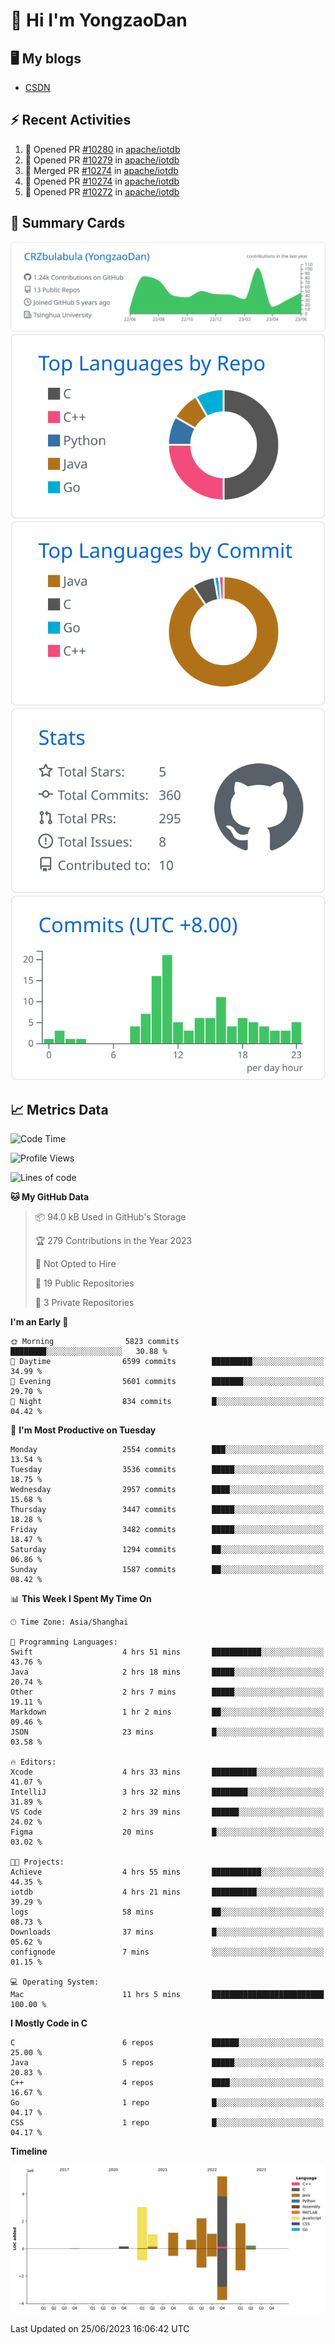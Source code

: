 # 👋 Hi I'm YongzaoDan

## 🖥 My blogs
  + [CSDN](https://blog.csdn.net/CRZbulabula?type=blog)

## ⚡ Recent Activities
<!--START_SECTION:activity-->
1. 💪 Opened PR [#10280](https://github.com/apache/iotdb/pull/10280) in [apache/iotdb](https://github.com/apache/iotdb)
2. 💪 Opened PR [#10279](https://github.com/apache/iotdb/pull/10279) in [apache/iotdb](https://github.com/apache/iotdb)
3. 🎉 Merged PR [#10274](https://github.com/apache/iotdb/pull/10274) in [apache/iotdb](https://github.com/apache/iotdb)
4. 💪 Opened PR [#10274](https://github.com/apache/iotdb/pull/10274) in [apache/iotdb](https://github.com/apache/iotdb)
5. 💪 Opened PR [#10272](https://github.com/apache/iotdb/pull/10272) in [apache/iotdb](https://github.com/apache/iotdb)
<!--END_SECTION:activity-->

## 🎑 Summary Cards

[![](https://raw.githubusercontent.com/CRZbulabula/CRZbulabula/main/profile-summary-card-output/github/0-profile-details.svg)](https://github.com/vn7n24fzkq/github-profile-summary-cards)
[![](https://raw.githubusercontent.com/CRZbulabula/CRZbulabula/main/profile-summary-card-output/github/1-repos-per-language.svg)](https://github.com/vn7n24fzkq/github-profile-summary-cards) [![](https://raw.githubusercontent.com/CRZbulabula/CRZbulabula/main/profile-summary-card-output/github/2-most-commit-language.svg)](https://github.com/vn7n24fzkq/github-profile-summary-cards)
[![](https://raw.githubusercontent.com/CRZbulabula/CRZbulabula/main/profile-summary-card-output/github/3-stats.svg)](https://github.com/vn7n24fzkq/github-profile-summary-cards) [![](https://raw.githubusercontent.com/CRZbulabula/CRZbulabula/main/profile-summary-card-output/github/4-productive-time.svg)](https://github.com/vn7n24fzkq/github-profile-summary-cards)

## 📈 Metrics Data

<!--START_SECTION:waka-->
![Code Time](http://img.shields.io/badge/Code%20Time-204%20hrs%2028%20mins-blue)

![Profile Views](http://img.shields.io/badge/Profile%20Views-0-blue)

![Lines of code](https://img.shields.io/badge/From%20Hello%20World%20I%27ve%20Written-16.6%20million%20lines%20of%20code-blue)

**🐱 My GitHub Data** 

> 📦 94.0 kB Used in GitHub's Storage 
 > 
> 🏆 279 Contributions in the Year 2023
 > 
> 🚫 Not Opted to Hire
 > 
> 📜 19 Public Repositories 
 > 
> 🔑 3 Private Repositories 
 > 
**I'm an Early 🐤** 

```text
🌞 Morning                5823 commits        ████████░░░░░░░░░░░░░░░░░   30.88 % 
🌆 Daytime                6599 commits        █████████░░░░░░░░░░░░░░░░   34.99 % 
🌃 Evening                5601 commits        ███████░░░░░░░░░░░░░░░░░░   29.70 % 
🌙 Night                  834 commits         █░░░░░░░░░░░░░░░░░░░░░░░░   04.42 % 
```
📅 **I'm Most Productive on Tuesday** 

```text
Monday                   2554 commits        ███░░░░░░░░░░░░░░░░░░░░░░   13.54 % 
Tuesday                  3536 commits        █████░░░░░░░░░░░░░░░░░░░░   18.75 % 
Wednesday                2957 commits        ████░░░░░░░░░░░░░░░░░░░░░   15.68 % 
Thursday                 3447 commits        █████░░░░░░░░░░░░░░░░░░░░   18.28 % 
Friday                   3482 commits        █████░░░░░░░░░░░░░░░░░░░░   18.47 % 
Saturday                 1294 commits        ██░░░░░░░░░░░░░░░░░░░░░░░   06.86 % 
Sunday                   1587 commits        ██░░░░░░░░░░░░░░░░░░░░░░░   08.42 % 
```


📊 **This Week I Spent My Time On** 

```text
🕑︎ Time Zone: Asia/Shanghai

💬 Programming Languages: 
Swift                    4 hrs 51 mins       ███████████░░░░░░░░░░░░░░   43.76 % 
Java                     2 hrs 18 mins       █████░░░░░░░░░░░░░░░░░░░░   20.74 % 
Other                    2 hrs 7 mins        █████░░░░░░░░░░░░░░░░░░░░   19.11 % 
Markdown                 1 hr 2 mins         ██░░░░░░░░░░░░░░░░░░░░░░░   09.46 % 
JSON                     23 mins             █░░░░░░░░░░░░░░░░░░░░░░░░   03.58 % 

🔥 Editors: 
Xcode                    4 hrs 33 mins       ██████████░░░░░░░░░░░░░░░   41.07 % 
IntelliJ                 3 hrs 32 mins       ████████░░░░░░░░░░░░░░░░░   31.89 % 
VS Code                  2 hrs 39 mins       ██████░░░░░░░░░░░░░░░░░░░   24.02 % 
Figma                    20 mins             █░░░░░░░░░░░░░░░░░░░░░░░░   03.02 % 

🐱‍💻 Projects: 
Achieve                  4 hrs 55 mins       ███████████░░░░░░░░░░░░░░   44.35 % 
iotdb                    4 hrs 21 mins       ██████████░░░░░░░░░░░░░░░   39.29 % 
logs                     58 mins             ██░░░░░░░░░░░░░░░░░░░░░░░   08.73 % 
Downloads                37 mins             █░░░░░░░░░░░░░░░░░░░░░░░░   05.62 % 
confignode               7 mins              ░░░░░░░░░░░░░░░░░░░░░░░░░   01.15 % 

💻 Operating System: 
Mac                      11 hrs 5 mins       █████████████████████████   100.00 % 
```

**I Mostly Code in C** 

```text
C                        6 repos             ██████░░░░░░░░░░░░░░░░░░░   25.00 % 
Java                     5 repos             █████░░░░░░░░░░░░░░░░░░░░   20.83 % 
C++                      4 repos             ████░░░░░░░░░░░░░░░░░░░░░   16.67 % 
Go                       1 repo              █░░░░░░░░░░░░░░░░░░░░░░░░   04.17 % 
CSS                      1 repo              █░░░░░░░░░░░░░░░░░░░░░░░░   04.17 % 
```



**Timeline**

![Lines of Code chart](https://raw.githubusercontent.com/CRZbulabula/CRZbulabula/main/assets/bar_graph.png)


 Last Updated on 25/06/2023 16:06:42 UTC
<!--END_SECTION:waka-->

